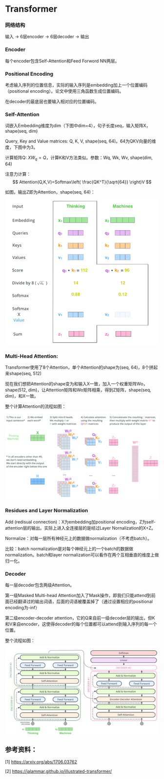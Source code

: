 # Transformer

### 网络结构

输入 -> 6层encoder -> 6层decoder -> 输出

### Encoder

每个encoder包含Self-Attention和Feed Forword NN两层。

### Positional Encoding

考虑输入序列的位置信息，实际的输入序列是embedding加上一个位置编码（positional encoding）。论文中使用三角函数生成位置编码。

在decoder的最底层也要输入相对应的位置编码。

### Self-Attention

词嵌入Embedding维度为dim（下图中dim=4），句子长度seq，输入矩阵X，shape(seq, dim) 

Query, Key and Value matrices: Q, K, V, shape(seq, 64)。64为QKV向量的维度，下图中为3。

计算矩阵Q: $XW_q=Q$，计算K和V方法类似。参数：Wq, Wk, Wv, shape(dim, 64)

注意力计算：
$$
Attention(Q,K,V)=Softmax\left( \frac{QK^T}{\sqrt{64}} \right)V
$$

如图，输出Z即为Attention，shape(seq, 64)：

![transformer1](../image_storage/transformer1.png)



### Multi-Head Attention:

Transformer使用了8个Attention，单个Attention的shape为(seq, 64)，8个拼起来shape(seq, 512)

现在我们想把Attention的shape变为和输入X一致，加入一个权重矩阵Wo，shape(512, dim)，让Attention矩阵和Wo矩阵相乘，得到Z矩阵，shape(seq, dim)，和X一致。

整个计算Attention的流程如图：

![transformer2](../image_storage/transformer2.png)



### Residues and Layer Normalization

Add (redisual connection)：X为embedding加positional encoding，Z为self-attention层的输出。实际上进入全连接层的是经过Layer Nornalization的X+Z。

Normalize：对每一层所有神经元上的数据做normalization（不考虑batch）。

比较：batch normalization是对每个神经元上的一个batch的数据做normalization。batch和layer normalization可以看作在两个互相垂直的维度上做归一化。

### Decoder

每一层decoder包含两级Attention。

第一级Masked Multi-head Attention加入了Mask操作，即我们只能attend到前面已经翻译过的输出词语，后面的词语被覆盖掉了（通过设置相应的positional encoding为-inf）

第二级encoder-decoder attention，它的Q来自前一级decoder层的输出，但K和V来自encoder，这使得decoder的每个位置都可以attend到输入序列的每一个位置。

整个流程如图：

![transformer3](../image_storage/transformer3.png)





## 参考资料：

[1] https://arxiv.org/abs/1706.03762

[2] https://jalammar.github.io/illustrated-transformer/

